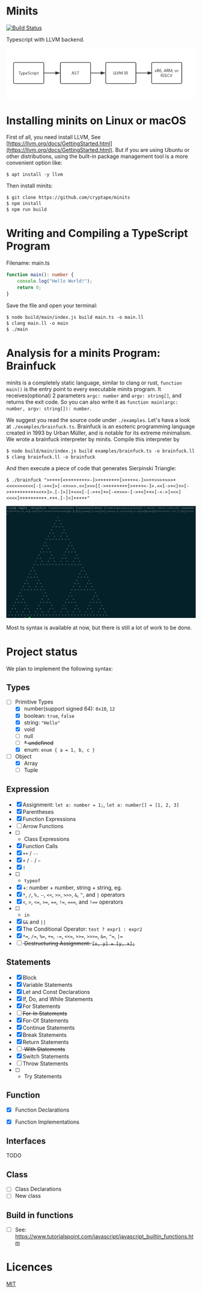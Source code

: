 # Minits

[![Build Status](https://travis-ci.org/cryptape/minits.svg?branch=master)](https://travis-ci.org/cryptape/minits)

Typescript with LLVM backend.

![img](/res/flow.png)

# Installing minits on Linux or macOS

First of all, you need install LLVM, See [https://llvm.org/docs/GettingStarted.html](https://llvm.org/docs/GettingStarted.html). But if you are using Ubuntu or other distributions, using the built-in package management tool is a more convenient option like:

```
$ apt install -y llvm
```

Then install minits:

```
$ git clone https://github.com/cryptape/minits
$ npm install
$ npm run build
```

# Writing and Compiling a TypeScript Program

Filename: main.ts

```ts
function main(): number {
    console.log("Hello World!");
    return 0;
}
```

Save the file and open your terminal:

```
$ node build/main/index.js build main.ts -o main.ll
$ clang main.ll -o main
$ ./main
```

# Analysis for a minits Program: Brainfuck

minits is a completely static language, similar to clang or rust, `function main()` is the entry point to every executable minits program. It receives(optional) 2 parameters `argc: number` and `argv: string[]`, and returns the exit code. So you can also write it as `function main(argc: number, argv: string[]): number`.

We suggest you read the source code under `./examples`. Let's hava a look at `./examples/brainfuck.ts`. Brainfuck is an esoteric programming language created in 1993 by Urban Müller, and is notable for its extreme minimalism. We wrote a brainfuck interpreter by minits. Compile this interpreter by

```
$ node build/main/index.js build examples/brainfuck.ts -o brainfuck.ll
$ clang brainfuck.ll -o brainfuck
```

And then execute a piece of code that generates Sierpinski Triangle:

```
$ ./brainfuck ">++++[<++++++++>-]>++++++++[>++++<-]>>++>>>+>>>+<<<<<<<<<<[-[->+<]>[-<+>>>.<<]>>>[[->++++++++[>++++<-]>.<<[->+<]+>[->++++++++++<<+>]>.[-]>]]+<<<[-[->+<]+>[-<+>>>-[->+<]++>[-<->]<<<]<<<<]++++++++++.+++.[-]<]+++++"
```

![img](/res/brainfuck.png)

Most ts syntax is available at now, but there is still a lot of work to be done.

# Project status

We plan to implement the following syntax:

## Types

- [ ] Primitive Types
    - [x] number(support signed 64): `0x10`, `12`
    - [x] boolean: `true`, `false`
    - [x] string: `"Hello"`
    - [x] void
    - [ ] null
    - [ ] <del>* undefined</del>
    - [x] enum: `enum { a = 1, b, c }`
- [ ] Object
    - [x] Array
    - [ ] Tuple

## Expression

- [x] Assignment: `let a: number = 1;`, `let a: number[] = [1, 2, 3]`
- [x] Parentheses
- [x] Function Expressions
- [ ] Arrow Functions
- [ ] * Class Expressions
- [x] Function Calls
- [x] `++` / `--`
- [x] `+` / `-` / `~`
- [x] `!`
- [ ] * `typeof`
- [x] +: number + number, string + string, eg.
- [x] `*`, `/`, `%,` `–`, `<<`, `>>`, `>>>`, `&`, `^`, and `|` operators
- [x] `<`, `>`, `<=`, `>=`, `==`, `!=`, `===`, and `!==` operators
- [ ] * `in`
- [x] `&&` and `||`
- [x] The Conditional Operator: `test ? expr1 : expr2`
- [x] `*=`, `/=`, `%=`, `+=`, `-=`, `<<=`, `>>=`, `>>>=`, `&=`, `^=`, `|=`
- [ ] <del> Destructuring Assignment: `[x, y] = [y, x];` </del>

## Statements

- [x] Block
- [x] Variable Statements
- [x] Let and Const Declarations
- [x] If, Do, and While Statements
- [x] For Statements
- [ ] <del>For-In Statements</del>
- [x] For-Of Statements
- [x] Continue Statements
- [x] Break Statements
- [x] Return Statements
- [ ] <del> With Statements </del>
- [x] Switch Statements
- [ ] Throw Statements
- [ ] * Try Statements

## Function

- [x] Function Declarations
- [x] Function Implementations


## Interfaces

TODO

## Class

- [ ] Class Declarations
- [ ] New class

## Build in functions

- [ ] See: https://www.tutorialspoint.com/javascript/javascript_builtin_functions.htm

# Licences

[MIT](/LICENSE)
